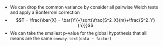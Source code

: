 - We can drop the common variance by consider all pairwise Welch tests and apply a Bonferroni correction
- $$T = \frac{\bar{X} = \bar{Y}}{\sqrt{\frac{S^2_X}{m}+\frac{S^2_Y}{n}}}$$
- We can take the smallest p-value for the global hypothesis that all means are the same
`oneway.text(data ~ factor)`
